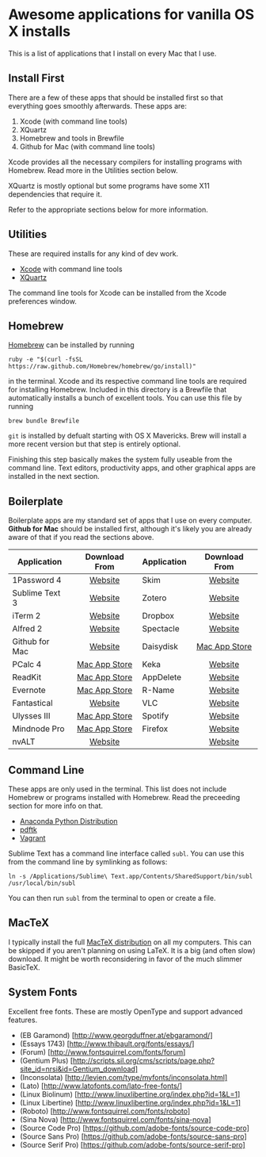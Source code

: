 Awesome applications for vanilla OS X installs
==============================================

This is a list of applications that I install on every Mac that I use.

Install First
-------------
There are a few of these apps that should be installed first so that everything
goes smoothly afterwards. These apps are:

1. Xcode (with command line tools)
2. XQuartz
3. Homebrew and tools in Brewfile
4. Github for Mac (with command line tools)

Xcode provides all the necessary compilers for installing programs with
Homebrew. Read more in the Utilities section below.

XQuartz is mostly optional but some programs have some X11 dependencies that
require it.

Refer to the appropriate sections below for more information.

Utilities
---------
These are required installs for any kind of dev work.

* [Xcode](https://itunes.apple.com/us/app/xcode/id497799835?ls=1&mt=12) with
command line tools
* [XQuartz](https://xquartz.macosforge.org/landing/)

The command line tools for Xcode can be installed from the Xcode preferences
window.

Homebrew
--------
[Homebrew](http://brew.sh) can be installed by running

`ruby -e "$(curl -fsSL https://raw.github.com/Homebrew/homebrew/go/install)"`

in the terminal. Xcode and its respective command line tools are
required for installing Homebrew. Included in this directory is a Brewfile
that automatically installs a bunch of excellent tools. You can use this file
by running

`brew bundle Brewfile`

`git` is installed by defualt starting with OS X Mavericks. Brew will install
a more recent version but that step is entirely optional.

Finishing this step basically makes the system fully useable from the command
line. Text editors, productivity apps, and other graphical apps are installed
in the next section.

Boilerplate
-----------
Boilerplate apps are my standard set of apps that I use on every computer.
**Github for Mac** should be installed first, although it's likely you are
already aware of that if you read the sections above.

| Application    | Download From                                                    | Application    | Download From                                                    |
|----------------|:----------------------------------------------------------------:|----------------|:----------------------------------------------------------------:|
| 1Password 4    | [Website      ](https://agilebits.com/onepassword)               | Skim           | [Website      ](http://skim-app.sourceforge.net)                 |
| Sublime Text 3 | [Website      ](http://www.sublimetext.com)                      | Zotero         | [Website      ](https://www.zotero.org)                          |
| iTerm 2        | [Website      ](http://www.iterm2.com/)                          | Dropbox        | [Website      ](https://www.dropbox.com)                         |
| Alfred 2       | [Website      ](http://www.alfredapp.com)                        | Spectacle      | [Website      ](http://spectacleapp.com)                         |
| Github for Mac | [Website      ](https://mac.github.com)                          | Daisydisk      | [Mac App Store](http://www.daisydiskapp.com)                     |
| PCalc 4        | [Mac App Store](http://www.pcalc.com)                            | Keka           | [Website      ](http://www.kekaosx.com/en/)                      |
| ReadKit        | [Mac App Store](http://readkitapp.com)                  			| AppDelete      | [Website      ](http://www.reggieashworth.com/appdelete)         |
| Evernote       | [Mac App Store](http://evernote.com/evernote/)                   | R-Name         | [Website      ](https://www.macupdate.com/app/mac/12259/r-name)  |
| Fantastical    | [Website      ](https://flexibits.com/fantastical)               | VLC            | [Website      ](http://www.videolan.org/vlc/index.html)          |
| Ulysses III    | [Mac App Store](http://www.ulyssesapp.com)                       | Spotify        | [Website      ](https://www.spotify.com/download/mac/)           |
| Mindnode Pro   | [Mac App Store](https://mindnode.com)                            | Firefox        | [Website      ](http://www.mozilla.org/en-US/firefox/new/)       |
| nvALT          | [Website      ](http://brettterpstra.com/projects/nvalt/)        |                | [Website      ](https://www.virtualbox.org)                      |

Command Line
------------
These apps are only used in the terminal. This list does not include Homebrew
or programs installed with Homebrew. Read the preceeding section for more info
on that. 

* [Anaconda Python Distribution](https://store.continuum.io/cshop/anaconda/)
* [pdftk](http://www.pdflabs.com/tools/pdftk-server/)
* [Vagrant](https://www.vagrantup.com)

Sublime Text has a command line interface called `subl`. You can use this from
the command line by symlinking as follows:

`ln -s /Applications/Sublime\ Text.app/Contents/SharedSupport/bin/subl /usr/local/bin/subl`

You can then run `subl` from the terminal to open or create a file.

MacTeX
------
I typically install the full [MacTeX distribution](http://tug.org/mactex/) on
all my computers. This can be skipped if you aren't planning on using LaTeX.
It is a big (and often slow) download. It might be worth reconsidering in favor
of the much slimmer BasicTeX.

System Fonts
-------
Excellent free fonts. These are mostly OpenType and support advanced features.

* (EB Garamond)         [http://www.georgduffner.at/ebgaramond/]
* (Essays 1743)         [http://www.thibault.org/fonts/essays/]
* (Forum)               [http://www.fontsquirrel.com/fonts/forum]
* (Gentium Plus)        [http://scripts.sil.org/cms/scripts/page.php?site_id=nrsi&id=Gentium_download]
* (Inconsolata)         [http://levien.com/type/myfonts/inconsolata.html]
* (Lato)                [http://www.latofonts.com/lato-free-fonts/]
* (Linux Biolinum)      [http://www.linuxlibertine.org/index.php?id=1&L=1]
* (Linux Libertine)     [http://www.linuxlibertine.org/index.php?id=1&L=1]
* (Roboto)              [http://www.fontsquirrel.com/fonts/roboto]
* (Sina Nova)           [http://www.fontsquirrel.com/fonts/sina-nova]
* (Source Code Pro)     [https://github.com/adobe-fonts/source-code-pro]
* (Source Sans Pro)     [https://github.com/adobe-fonts/source-sans-pro]
* (Source Serif Pro)    [https://github.com/adobe-fonts/source-serif-pro]
